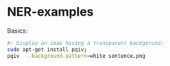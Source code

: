 # NER-examples

Basics:
```bash
#! Display an imae having a transparent backgorund:
sudo apt-get install pqiv;
pqiv  --background-pattern=white sentence.png
```